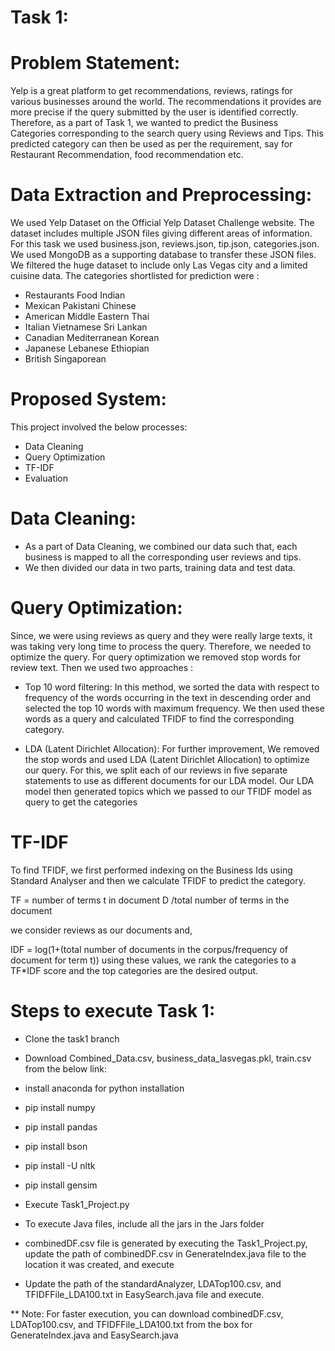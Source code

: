# Task 1:

# Problem Statement:
Yelp is a great platform to get recommendations, reviews, ratings for various businesses around the world. The recommendations it provides are more precise if the query submitted by the user is identified correctly. Therefore, as a part of Task 1, we wanted to predict the Business Categories corresponding to the search query using Reviews and Tips. This predicted category can then be used as per the requirement, say for Restaurant Recommendation, food recommendation etc. 

# Data Extraction and Preprocessing:
We used Yelp Dataset on the Official Yelp Dataset Challenge website. The dataset includes multiple JSON files giving different areas of information. For this task we used business.json, reviews.json, tip.json, categories.json. We used MongoDB as a supporting database to transfer these JSON files. We filtered the huge dataset to include only Las Vegas city and a limited cuisine data. The categories shortlisted for prediction were :
- Restaurants Food Indian 
- Mexican Pakistani Chinese  
- American Middle Eastern Thai
- Italian Vietnamese Sri Lankan
- Canadian Mediterranean Korean
- Japanese Lebanese Ethiopian
- British Singaporean

# Proposed System:
This project involved the below processes:
- Data Cleaning
- Query Optimization
- TF-IDF
- Evaluation

# Data Cleaning:
- As a part of Data Cleaning, we combined our data such that, each business is mapped to all the corresponding user reviews and tips.
- We then divided our data in two parts, training data and test data.

# Query Optimization:
Since, we were using reviews as query and they were really large texts, it was taking very long time to process the query. Therefore, we needed to optimize the query. For query optimization we removed stop words for review text. Then we used two approaches :

- Top 10 word filtering:
  In this method, we sorted the data with respect to frequency of the words occurring in the text in descending order and selected the top 10 words with maximum frequency. We then used these words as a query and calculated TFIDF to find the corresponding category.
  
- LDA (Latent Dirichlet Allocation):
  For further improvement, We removed the stop words and used LDA (Latent Dirichlet Allocation) to optimize our query. For this, we split each of our reviews in five separate statements to use as different documents for our LDA model. Our LDA model then generated topics which we passed to our TFIDF model as query to get the categories

# TF-IDF
To find TFIDF, we first performed indexing on the Business Ids using Standard Analyser and then we calculate TFIDF to predict the category.

TF = number of terms t in document D /total number of terms in the document

we consider reviews as our documents and, 

IDF = log(1+(total number of documents in the corpus/frequency of document for term t))
using these values, we rank the categories to a TF\*IDF score and the top categories are the desired output.

# Steps to execute Task 1:
- Clone the task1 branch
- Download Combined_Data.csv, business_data_lasvegas.pkl, train.csv from the below link:

- install anaconda for python installation
- pip install numpy
- pip install pandas
- pip install bson
- pip install -U nltk
- pip install gensim
- Execute Task1_Project.py
- To execute Java files, include all the jars in the Jars folder
- combinedDF.csv file is generated by executing the Task1_Project.py, update the path of combinedDF.csv in GenerateIndex.java file to the location it was created, and execute
- Update the path of the standardAnalyzer, LDATop100.csv, and TFIDFFile_LDA100.txt in EasySearch.java file and execute.

** Note: For faster execution, you can download combinedDF.csv, LDATop100.csv, and TFIDFFile_LDA100.txt from the box for GenerateIndex.java and EasySearch.java
